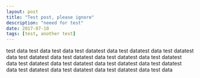 ```yaml
---
layout: post
title: "Test post, please ignore"
description: "neeed for test"
date: 2017-07-10
tags: [test, another test]
---
```


test data
test data
test data
test datatest data
test datatest data
test datatest data
test datatest data
test datatest data
test datatest data
test datatest data
test datatest data
test datatest data
test datatest data
test datatest data
test datatest data
test datatest data
test datatest data
test data
